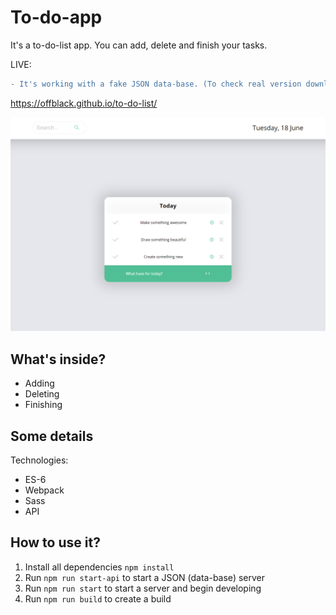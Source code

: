 # To-do-app

It's a to-do-list app. You can add, delete and finish your tasks.


LIVE: 
```diff 
- It's working with a fake JSON data-base. (To check real version download or clone repository.)
```

https://offblack.github.io/to-do-list/

![alt text](https://raw.githubusercontent.com/Offblack/to-do-list/master/screenshot.png)

## What's inside?

-  Adding
-  Deleting
-  Finishing

## Some details

Technologies:

-  ES-6
-  Webpack
-  Sass
-  API

## How to use it?

1. Install all dependencies `npm install`
2. Run `npm run start-api` to start a JSON (data-base) server
3. Run `npm run start` to start a server and begin developing
4. Run `npm run build` to create a build
